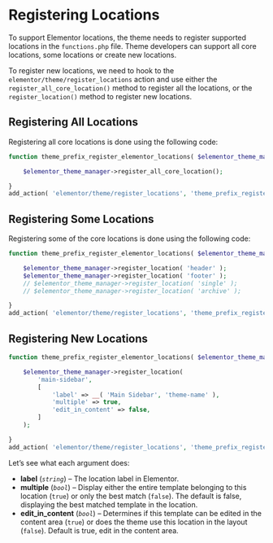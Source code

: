 # Registering Locations

To support Elementor locations, the theme needs to register supported locations in the `functions.php` file. Theme developers can support all core locations, some locations or create new locations.

To register new locations, we need to hook to the `elementor/theme/register_locations` action and use either the `register_all_core_location()` method to register all the locations, or the `register_location()` method to register new locations.

## Registering All Locations

Registering all core locations is done using the following code:

```php
function theme_prefix_register_elementor_locations( $elementor_theme_manager ) {

	$elementor_theme_manager->register_all_core_location();

}
add_action( 'elementor/theme/register_locations', 'theme_prefix_register_elementor_locations' );
```

## Registering Some Locations

Registering some of the core locations is done using the following code:

```php
function theme_prefix_register_elementor_locations( $elementor_theme_manager ) {

	$elementor_theme_manager->register_location( 'header' );
	$elementor_theme_manager->register_location( 'footer' );
	// $elementor_theme_manager->register_location( 'single' );
	// $elementor_theme_manager->register_location( 'archive' );

}
add_action( 'elementor/theme/register_locations', 'theme_prefix_register_elementor_locations' );
```
## Registering New Locations

```php
function theme_prefix_register_elementor_locations( $elementor_theme_manager ) {

	$elementor_theme_manager->register_location(
		'main-sidebar',
		[
			'label' => __( 'Main Sidebar', 'theme-name' ),
			'multiple' => true,
			'edit_in_content' => false,
		]
	);

}
add_action( 'elementor/theme/register_locations', 'theme_prefix_register_elementor_locations' );
```

Let’s see what each argument does:

* **label** (_`string`_) – The location label in Elementor.
* **multiple** (_`bool`_) – Display either the entire template belonging to this location (`true`) or only the best match (`false`). The default is false, displaying the best matched template in the location.
* **edit_in_content** (_`bool`_) – Determines if this template can be edited in the content area (`true`) or does the theme use this location in the layout (`false`). Default is true, edit in the content area.
